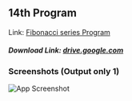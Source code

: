 ## 14th Program

Link: [Fibonacci series Program](https://github.com/Prashant-ranjan-singh-123/MyAllProgramsInOneRepo/tree/main/1\)%20C%20Language/14th)
##### Download Link: [drive.google.com](https://drive.google.com/file/d/1fFMkk1iU3u4zx8HvjiCeLSjJHzZk2TNH/view?usp=sharing)

### Screenshots (Output only 1)

![App Screenshot](https://raw.githubusercontent.com/Prashant-ranjan-singh-123/MyAllProgramsInOneRepo/main/1\)%20C%20Language/14th/Sample%20Photos/Screenshot_20220710_134856.png)

